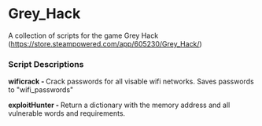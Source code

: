 # Grey_Hack
A collection of scripts for the game Grey Hack (https://store.steampowered.com/app/605230/Grey_Hack/)

<h3>Script Descriptions</h3>

<b>wificrack - </b> Crack passwords for all visable wifi networks. Saves passwords to "wifi_passwords"

<b>exploitHunter - </b> Return a dictionary with the memory address and all vulnerable words and requirements.
